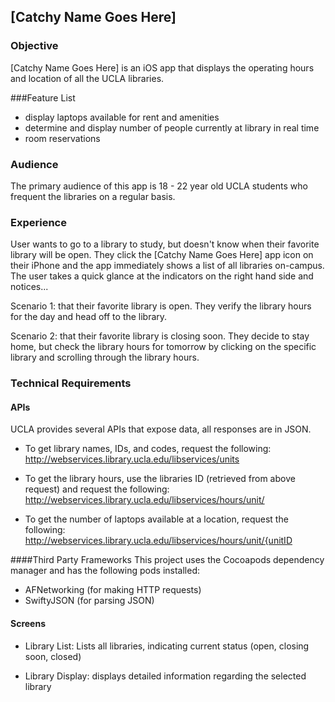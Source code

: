 ## [Catchy Name Goes Here]
### Objective
[Catchy Name Goes Here] is an iOS app that displays the operating hours and location of all the UCLA libraries.

###Feature List
* display laptops available for rent and amenities
* determine and display number of people currently at library in real time
* room reservations

### Audience
The primary audience of this app is 18 - 22 year old UCLA students who frequent the libraries on a regular basis.

### Experience
User wants to go to a library to study, but doesn't know when their favorite library will be open. They click the [Catchy Name Goes Here] app icon on their iPhone and the app immediately shows a list of all libraries on-campus. The user takes a quick glance at the indicators on the right hand side and notices...

Scenario 1: that their favorite library is open. They verify the library hours for the day and head off to the library.

Scenario 2: that their favorite library is closing soon. They decide to stay home, but check the library hours for tomorrow by clicking on the specific library and scrolling through the library hours.

### Technical Requirements
#### APIs
UCLA provides several APIs that expose data, all responses are in JSON.

* To get library names, IDs, and codes, request the following: http://webservices.library.ucla.edu/libservices/units

* To get the library hours, use the libraries ID (retrieved from above request) and request the following: http://webservices.library.ucla.edu/libservices/hours/unit/<unitID>

* To get the number of laptops available at a location, request the following: http://webservices.library.ucla.edu/libservices/hours/unit/{unitID

####Third Party Frameworks
This project uses the Cocoapods dependency manager and has the following pods installed:

* AFNetworking (for making HTTP requests)
* SwiftyJSON (for parsing JSON)

#### Screens

* Library List: Lists all libraries, indicating current status (open, closing soon, closed)

* Library Display: displays detailed information regarding the selected library
